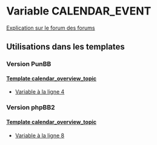 # Variable CALENDAR_EVENT
[Explication sur le forum des forums](http://forum.forumactif.com/t294113-listing-des-variables#CALENDAR_EVENT)

## Utilisations dans les templates

### Version PunBB

#### [Template calendar_overview_topic](punbb/calendar_overview_topic.md)
* [Variable à la ligne 4](../punbb/calendar_overview_topic.tpl#L4)

### Version phpBB2

#### [Template calendar_overview_topic](subsilver/calendar_overview_topic.md)
* [Variable à la ligne 8](../subsilver/calendar_overview_topic.tpl#L8)